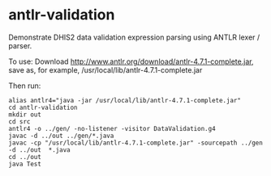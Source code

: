 # antlr-validation
Demonstrate DHIS2 data validation expression parsing using ANTLR lexer / parser.

To use:
Download http://www.antlr.org/download/antlr-4.7.1-complete.jar, save as, for example, /usr/local/lib/antlr-4.7.1-complete.jar

Then run:
```
alias antlr4="java -jar /usr/local/lib/antlr-4.7.1-complete.jar"
cd antlr-validation
mkdir out
cd src
antlr4 -o ../gen/ -no-listener -visitor DataValidation.g4
javac -d ../out ../gen/*.java
javac -cp "/usr/local/lib/antlr-4.7.1-complete.jar" -sourcepath ../gen -d ../out  *.java
cd ../out
java Test
```
